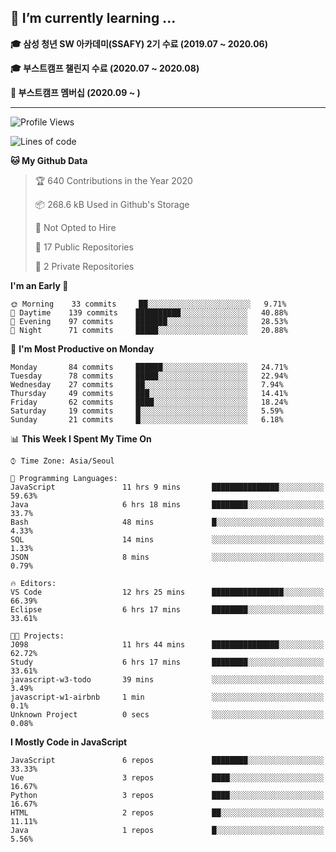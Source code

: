 ## 🌱 I’m currently learning ...

**🎓 삼성 청년 SW 아카데미(SSAFY) 2기 수료 (2019.07 ~ 2020.06)**

**🎓 부스트캠프 챌린지 수료 (2020.07 ~ 2020.08)**

**🏃  부스트캠프 멤버십 (2020.09 ~ )**
 
-----

<!--START_SECTION:waka-->
![Profile Views](http://img.shields.io/badge/Profile%20Views-24-blue)

![Lines of code](https://img.shields.io/badge/From%20Hello%20World%20I%27ve%20Written-34.5%20million%20lines%20of%20code-blue)

**🐱 My Github Data** 

> 🏆 640 Contributions in the Year 2020
 > 
> 📦 268.6 kB Used in Github's Storage 
 > 
> 🚫 Not Opted to Hire
 > 
> 📜 17 Public Repositories
 > 
> 🔑 2 Private Repositories 

**I'm an Early 🐤** 

```text
🌞 Morning    33 commits     ██░░░░░░░░░░░░░░░░░░░░░░░   9.71% 
🌆 Daytime    139 commits    ██████████░░░░░░░░░░░░░░░   40.88% 
🌃 Evening    97 commits     ███████░░░░░░░░░░░░░░░░░░   28.53% 
🌙 Night      71 commits     █████░░░░░░░░░░░░░░░░░░░░   20.88%

```
📅 **I'm Most Productive on Monday** 

```text
Monday       84 commits     ██████░░░░░░░░░░░░░░░░░░░   24.71% 
Tuesday      78 commits     █████░░░░░░░░░░░░░░░░░░░░   22.94% 
Wednesday    27 commits     ██░░░░░░░░░░░░░░░░░░░░░░░   7.94% 
Thursday     49 commits     ███░░░░░░░░░░░░░░░░░░░░░░   14.41% 
Friday       62 commits     ████░░░░░░░░░░░░░░░░░░░░░   18.24% 
Saturday     19 commits     █░░░░░░░░░░░░░░░░░░░░░░░░   5.59% 
Sunday       21 commits     █░░░░░░░░░░░░░░░░░░░░░░░░   6.18%

```


📊 **This Week I Spent My Time On** 

```text
⌚︎ Time Zone: Asia/Seoul

💬 Programming Languages: 
JavaScript               11 hrs 9 mins       ███████████████░░░░░░░░░░   59.63% 
Java                     6 hrs 18 mins       ████████░░░░░░░░░░░░░░░░░   33.7% 
Bash                     48 mins             █░░░░░░░░░░░░░░░░░░░░░░░░   4.33% 
SQL                      14 mins             ░░░░░░░░░░░░░░░░░░░░░░░░░   1.33% 
JSON                     8 mins              ░░░░░░░░░░░░░░░░░░░░░░░░░   0.79%

🔥 Editors: 
VS Code                  12 hrs 25 mins      ████████████████░░░░░░░░░   66.39% 
Eclipse                  6 hrs 17 mins       ████████░░░░░░░░░░░░░░░░░   33.61%

🐱‍💻 Projects: 
J098                     11 hrs 44 mins      ███████████████░░░░░░░░░░   62.72% 
Study                    6 hrs 17 mins       ████████░░░░░░░░░░░░░░░░░   33.61% 
javascript-w3-todo       39 mins             ░░░░░░░░░░░░░░░░░░░░░░░░░   3.49% 
javascript-w1-airbnb     1 min               ░░░░░░░░░░░░░░░░░░░░░░░░░   0.1% 
Unknown Project          0 secs              ░░░░░░░░░░░░░░░░░░░░░░░░░   0.08%

```

**I Mostly Code in JavaScript** 

```text
JavaScript               6 repos             ████████░░░░░░░░░░░░░░░░░   33.33% 
Vue                      3 repos             ████░░░░░░░░░░░░░░░░░░░░░   16.67% 
Python                   3 repos             ████░░░░░░░░░░░░░░░░░░░░░   16.67% 
HTML                     2 repos             ██░░░░░░░░░░░░░░░░░░░░░░░   11.11% 
Java                     1 repos             █░░░░░░░░░░░░░░░░░░░░░░░░   5.56%

```



<!--END_SECTION:waka-->
